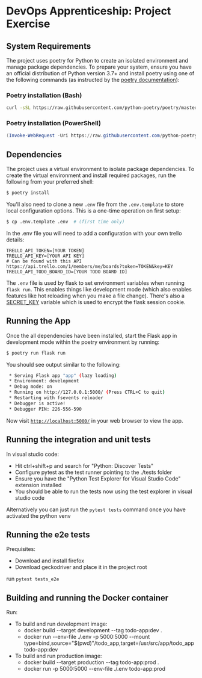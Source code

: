 # DevOps Apprenticeship: Project Exercise

## System Requirements

The project uses poetry for Python to create an isolated environment and manage package dependencies. To prepare your system, ensure you have an official distribution of Python version 3.7+ and install poetry using one of the following commands (as instructed by the [poetry documentation](https://python-poetry.org/docs/#system-requirements)):

### Poetry installation (Bash)

```bash
curl -sSL https://raw.githubusercontent.com/python-poetry/poetry/master/get-poetry.py | python
```

### Poetry installation (PowerShell)

```powershell
(Invoke-WebRequest -Uri https://raw.githubusercontent.com/python-poetry/poetry/master/get-poetry.py -UseBasicParsing).Content | python
```

## Dependencies

The project uses a virtual environment to isolate package dependencies. To create the virtual environment and install required packages, run the following from your preferred shell:

```bash
$ poetry install
```

You'll also need to clone a new `.env` file from the `.env.template` to store local configuration options. This is a one-time operation on first setup:

```bash
$ cp .env.template .env  # (first time only)
```

In the .env file you will need to add a configuration with your own trello details:
```
TRELLO_API_TOKEN=[YOUR TOKEN]
TRELLO_API_KEY=[YOUR API KEY]
# Can be found with this API https://api.trello.com/1/members/me/boards?token=TOKEN&key=KEY
TRELLO_API_TODO_BOARD_ID=[YOUR TODO BOARD ID]
```

The `.env` file is used by flask to set environment variables when running `flask run`. This enables things like development mode (which also enables features like hot reloading when you make a file change). There's also a [SECRET_KEY](https://flask.palletsprojects.com/en/1.1.x/config/#SECRET_KEY) variable which is used to encrypt the flask session cookie.

## Running the App

Once the all dependencies have been installed, start the Flask app in development mode within the poetry environment by running:
```bash
$ poetry run flask run
```

You should see output similar to the following:
```bash
 * Serving Flask app "app" (lazy loading)
 * Environment: development
 * Debug mode: on
 * Running on http://127.0.0.1:5000/ (Press CTRL+C to quit)
 * Restarting with fsevents reloader
 * Debugger is active!
 * Debugger PIN: 226-556-590
```
Now visit [`http://localhost:5000/`](http://localhost:5000/) in your web browser to view the app.

## Running the integration and unit tests

In visual studio code:
 - Hit ctrl+shift+p and search for "Python: Discover Tests"
 - Configure pytest as the test runner pointing to the ./tests folder
 - Ensure you have the "Python Test Explorer for Visual Studio Code" extension installed
 - You should be able to run the tests now using the test explorer in visual studio code

 Alternatively you can just run the `pytest tests` command once you have activated the python venv

 ## Running the e2e tests

 Prequisites:
  - Download and install firefox
  - Download geckodriver and place it in the project root

run `pytest tests_e2e`

## Building and running the Docker container

Run:
 - To build and run development image:
   - docker build --target development --tag todo-app:dev .
   - docker run --env-file ./.env -p 5000:5000 --mount type=bind,source="$(pwd)"/todo_app,target=/usr/src/app/todo_app todo-app:dev
 - To build and run production image:
   - docker build --target production --tag todo-app:prod .
   - docker run -p 5000:5000 --env-file ./.env todo-app:prod